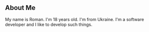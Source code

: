 ## About Me

My name is Roman. I'm 18 years old. I'm from Ukraine. I'm a software developer and I like to develop such things.
